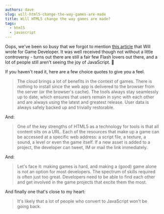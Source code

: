 ```yaml
---
authors: dave
slug: will-html5-change-the-way-games-are-made
title: Will HTML5 change the way games are made?
tags:
  - html5
  - javascript
---
```


Oops, we've been so busy that we forgot to mention [this article](https://www.gamedeveloper.com/business/will-html5-change-the-way-games-are-made-) that Will wrote for Game Developer. It was well received though not without a little controversy - turns out there are still a fair few Flash lovers out there, and a lot of people still aren't seeing the joy of JavaScript. 🙈

<!-- truncate -->

If you haven't read it, here are a few choice quotes to give you a feel.

> The cloud brings a lot of benefits in the context of games. There is nothing to install since the web app is delivered to the browser from the server (or the browser's cache). The tools always stay seamlessly up to date, which ensures that users remain in sync with each other and are always using the latest and greatest release. User data is always safely backed up and trivially restorable.

And:

> One of the key strengths of HTML5 as a technology for tools is that all content sits on a URL. Each of the resources that make up a game can be accessed at a specific web address: a script file, a texture, a sound, a level or even the game itself. If a new asset is added to a project, the developer can tweet, IM or mail the link immediately.

And:

> Let's face it: making games is hard, and making a (good) game alone is not an option for most developers. The spectrum of skills required is often just too great. Developers need to be able to find each other and get involved in the game projects that excite them the most.

And finally one that's close to my heart:

> It's likely that a lot of people who convert to JavaScript won't be going back.
